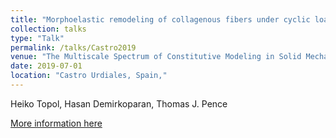 ```yaml
---
title: "Morphoelastic remodeling of collagenous fibers under cyclic loading"
collection: talks
type: "Talk"
permalink: /talks/Castro2019
venue: "The Multiscale Spectrum of Constitutive Modeling in Solid Mechanics (hosted by CIEM)"
date: 2019-07-01
location: "Castro Urdiales, Spain,"
---
```


Heiko Topol, Hasan Demirkoparan, Thomas J. Pence

[More information here](https://www.ciem.unican.es/)

